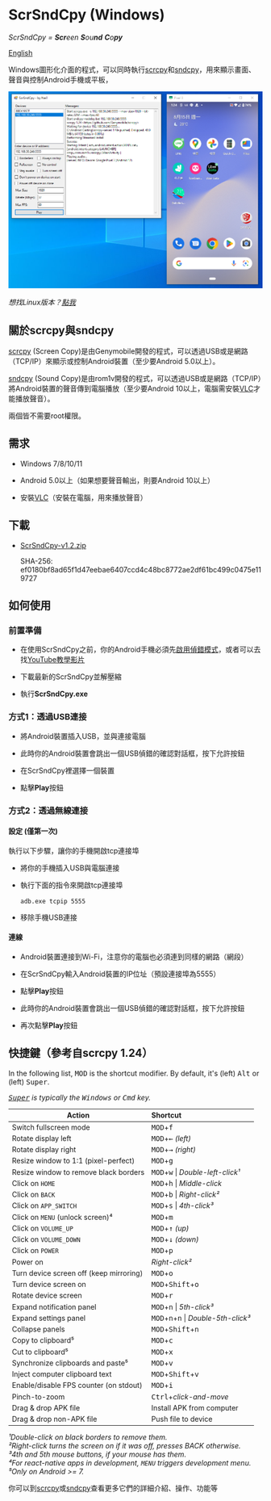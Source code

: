 # ScrSndCpy (Windows)

*ScrSndCpy = **Scr**een **S**ou**nd** **C**o**py***

[English](README.md)

Windows圖形化介面的程式，可以同時執行[scrcpy](https://github.com/Genymobile/scrcpy)和[sndcpy](https://github.com/rom1v/sndcpy)，用來顯示畫面、聲音與控制Android手機或平板，

![Screenshot](screenshots/scrsndcpy-screen.png "Screenshot")

*想找Linux版本？[點我](https://github.com/neilchennc/ScrSndCpy-Linux)*

## 關於scrcpy與sndcpy

[scrcpy](https://github.com/Genymobile/scrcpy) (Screen Copy)是由Genymobile開發的程式，可以透過USB或是網路（TCP/IP）來顯示或控制Android裝置（至少要Android 5.0以上）。

[sndcpy](https://github.com/rom1v/sndcpy) (Sound Copy)是由rom1v開發的程式，可以透過USB或是網路（TCP/IP）將Android裝置的聲音傳到電腦播放（至少要Android 10以上，電腦需安裝[VLC](https://www.videolan.org/)才能播放聲音）。

兩個皆不需要root權限。

## 需求

- Windows 7/8/10/11

- Android 5.0以上（如果想要聲音輸出，則要Android 10以上）

- 安裝[VLC](https://www.videolan.org/)（安裝在電腦，用來播放聲音）

## 下載

- [ScrSndCpy-v1.2.zip](https://github.com/neilchennc/ScrSndCpy-Windows/releases/download/v1.2/ScrSndCpy-v1.2.zip)

  SHA-256: ef0180bf8ad65f1d47eebae6407ccd4c48bc8772ae2df61bc499c0475e119727

## 如何使用

### 前置準備

- 在使用ScrSndCpy之前，你的Android手機必須先[啟用偵錯模式](https://developer.android.com/studio/command-line/adb.html#Enabling)，或者可以去找[YouTube教學影片](https://www.youtube.com/results?search_query=android+usb+%E5%81%B5%E9%8C%AF%E6%A8%A1%E5%BC%8F)

- 下載最新的ScrSndCpy並解壓縮

- 執行**ScrSndCpy.exe**

### 方式1：透過USB連接

- 將Android裝置插入USB，並與連接電腦

- 此時你的Android裝置會跳出一個USB偵錯的確認對話框，按下允許按鈕

- 在ScrSndCpy裡選擇一個裝置

- 點擊**Play**按鈕

### 方式2：透過無線連接

#### 設定 (**僅第一次**)

執行以下步驟，讓你的手機開啟tcp連接埠

- 將你的手機插入USB與電腦連接

- 執行下面的指令來開啟tcp連接埠

  ```
  adb.exe tcpip 5555
  ```

- 移除手機USB連接

#### 連線

- Android裝置連接到Wi-Fi，注意你的電腦也必須連到同樣的網路（網段）

- 在ScrSndCpy輸入Android裝置的IP位址（預設連接埠為5555）

- 點擊**Play**按鈕

- 此時你的Android裝置會跳出一個USB偵錯的確認對話框，按下允許按鈕

- 再次點擊**Play**按鈕

## 快捷鍵（參考自scrcpy 1.24）

In the following list, <kbd>MOD</kbd> is the shortcut modifier. By default, it's
(left) <kbd>Alt</kbd> or (left) <kbd>Super</kbd>.

_<kbd>[Super]</kbd> is typically the <kbd>Windows</kbd> or <kbd>Cmd</kbd> key._

[Super]: https://en.wikipedia.org/wiki/Super_key_(keyboard_button)

 | Action                                      |   Shortcut
 | ------------------------------------------- |:-----------------------------
 | Switch fullscreen mode                      | <kbd>MOD</kbd>+<kbd>f</kbd>
 | Rotate display left                         | <kbd>MOD</kbd>+<kbd>←</kbd> _(left)_
 | Rotate display right                        | <kbd>MOD</kbd>+<kbd>→</kbd> _(right)_
 | Resize window to 1:1 (pixel-perfect)        | <kbd>MOD</kbd>+<kbd>g</kbd>
 | Resize window to remove black borders       | <kbd>MOD</kbd>+<kbd>w</kbd> \| _Double-left-click¹_
 | Click on `HOME`                             | <kbd>MOD</kbd>+<kbd>h</kbd> \| _Middle-click_
 | Click on `BACK`                             | <kbd>MOD</kbd>+<kbd>b</kbd> \| _Right-click²_
 | Click on `APP_SWITCH`                       | <kbd>MOD</kbd>+<kbd>s</kbd> \| _4th-click³_
 | Click on `MENU` (unlock screen)⁴            | <kbd>MOD</kbd>+<kbd>m</kbd>
 | Click on `VOLUME_UP`                        | <kbd>MOD</kbd>+<kbd>↑</kbd> _(up)_
 | Click on `VOLUME_DOWN`                      | <kbd>MOD</kbd>+<kbd>↓</kbd> _(down)_
 | Click on `POWER`                            | <kbd>MOD</kbd>+<kbd>p</kbd>
 | Power on                                    | _Right-click²_
 | Turn device screen off (keep mirroring)     | <kbd>MOD</kbd>+<kbd>o</kbd>
 | Turn device screen on                       | <kbd>MOD</kbd>+<kbd>Shift</kbd>+<kbd>o</kbd>
 | Rotate device screen                        | <kbd>MOD</kbd>+<kbd>r</kbd>
 | Expand notification panel                   | <kbd>MOD</kbd>+<kbd>n</kbd> \| _5th-click³_
 | Expand settings panel                       | <kbd>MOD</kbd>+<kbd>n</kbd>+<kbd>n</kbd> \| _Double-5th-click³_
 | Collapse panels                             | <kbd>MOD</kbd>+<kbd>Shift</kbd>+<kbd>n</kbd>
 | Copy to clipboard⁵                          | <kbd>MOD</kbd>+<kbd>c</kbd>
 | Cut to clipboard⁵                           | <kbd>MOD</kbd>+<kbd>x</kbd>
 | Synchronize clipboards and paste⁵           | <kbd>MOD</kbd>+<kbd>v</kbd>
 | Inject computer clipboard text              | <kbd>MOD</kbd>+<kbd>Shift</kbd>+<kbd>v</kbd>
 | Enable/disable FPS counter (on stdout)      | <kbd>MOD</kbd>+<kbd>i</kbd>
 | Pinch-to-zoom                               | <kbd>Ctrl</kbd>+_click-and-move_
 | Drag & drop APK file                        | Install APK from computer
 | Drag & drop non-APK file                    | Push file to device

_¹Double-click on black borders to remove them._  
_²Right-click turns the screen on if it was off, presses BACK otherwise._  
_³4th and 5th mouse buttons, if your mouse has them._  
_⁴For react-native apps in development, `MENU` triggers development menu._  
_⁵Only on Android >= 7._

你可以到[scrcpy](https://github.com/Genymobile/scrcpy)或[sndcpy](https://github.com/rom1v/sndcpy)查看更多它們的詳細介紹、操作、功能等
